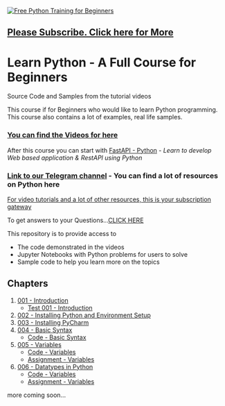 [![Free Python Training for Beginners](https://github.com/ignani/LearnPython/blob/master/Free%20Python.PNG)](https://www.youtube.com/c/Ignani?sub_confirmation=1)
## [Please Subscribe. Click here for More](https://www.youtube.com/c/Ignani?sub_confirmation=1)

# Learn Python - A Full Course for Beginners
Source Code and Samples from the tutorial videos

This course if for Beginners who would like to learn Python programming. This course also contains a lot of examples, real life samples.

### [You can find the Videos for here ](https://www.youtube.com/playlist?list=PL5gdMNl42qyn7CjNCnsV7CuQ6S-I9eKJY)

After this course you can start with [FastAPI - Python](https://www.youtube.com/playlist?list=PL5gdMNl42qynpY-o43Jk3evfxEKSts3HS) - *Learn to develop Web based application & RestAPI using Python*

### [Link to our Telegram channel](https://t.me/python_resources_iGnani) - You can find a lot of resources on Python here

[For video tutorials and a lot of other resources, this is your subscription gateway](https://www.youtube.com/c/Ignani?sub_confirmation=1)

To get answers to your Questions...[CLICK HERE](https://t.me/joinchat/Ncab1Em63w9djddKcyfwzg)

This repository is to provide access to 
* The code demonstrated in the videos
* Jupyter Notebooks with Python problems for users to solve
* Sample code to help you learn more on the topics

## Chapters
1. [001 - Introduction](https://youtu.be/-F1Maa3PWc0)
   * [Test 001 - Introduction](http://bit.ly/2PzjFqu)
2. [002 - Installing Python and Environment Setup](https://youtu.be/KuMqkKWBexY)
3. [003 - Installing PyCharm](https://youtu.be/LwjxKnuI4Po)
4. [004 - Basic Syntax](https://youtu.be/vbM6WeqMh74)
   * [Code - Basic Syntax](../master/Tutorial%20Code/004_BasicSyntax.ipynb)
5. [005 - Variables](https://youtu.be/420iQbWOAuY)
   * [Code - Variables](../master/Tutorial%20Code/005_VariablesInPython.ipynb)
   * [Assignment - Variables](../master/Tutorial%20Code/005_Variables_Assignment.ipynb)
6. [006 - Datatypes in Python](https://youtu.be/eFGeIpZPtBk)
   * [Code - Variables](../master/Tutorial%20Code/006_DataTypesInPython.ipynb)
   * [Assignment - Variables](../master/Tutorial%20Code/006_DataTypes_Assignment.ipynb)

more coming soon...
